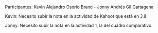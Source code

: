 Participantes: Kevin Alejandro Osorio Brand - Jonny Andrés Gil Cartagena

Kevin: Necesito subir la nota en la actividad de Kahoot que está en 3.8

Jonny: Necesito subir la nota en la actividad 1, la del cuadro comparativo.
